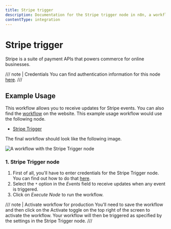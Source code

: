 ```yaml
---
title: Stripe trigger
description: Documentation for the Stripe trigger node in n8n, a workflow automation platform. Includes details of operations and configuration, and links to examples and credentials information.
contentType: integration
---
```


# Stripe trigger

Stripe is a suite of payment APIs that powers commerce for online businesses.

/// note | Credentials
You can find authentication information for this node [here](/integrations/builtin/credentials/stripe/).
///


## Example Usage

This workflow allows you to receive updates for Stripe events. You can also find the [workflow](https://n8n.io/workflows/545) on the website. This example usage workflow would use the following node.
- [Stripe Trigger]()

The final workflow should look like the following image.

![A workflow with the Stripe Trigger node](/_images/integrations/builtin/trigger-nodes/stripetrigger/workflow.png)


### 1. Stripe Trigger node

1. First of all, you'll have to enter credentials for the Stripe Trigger node. You can find out how to do that [here](/integrations/builtin/credentials/stripe/).
2. Select the `*` option in the *Events* field to receive updates when any event is triggered.
3. Click on *Execute Node* to run the workflow.

/// note | Activate workflow for production
You'll need to save the workflow and then click on the Activate toggle on the top right of the screen to activate the workflow. Your workflow will then be triggered as specified by the settings in the Stripe Trigger node.
///





